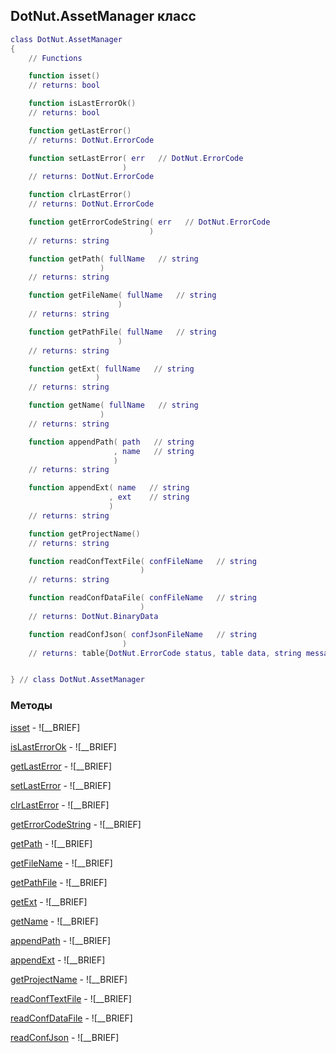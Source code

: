 ## DotNut.AssetManager класс


```lua
class DotNut.AssetManager
{
    // Functions

    function isset()
    // returns: bool

    function isLastErrorOk()
    // returns: bool

    function getLastError()
    // returns: DotNut.ErrorCode

    function setLastError( err   // DotNut.ErrorCode
                         )
    // returns: DotNut.ErrorCode

    function clrLastError()
    // returns: DotNut.ErrorCode

    function getErrorCodeString( err   // DotNut.ErrorCode
                               )
    // returns: string

    function getPath( fullName   // string
                    )
    // returns: string

    function getFileName( fullName   // string
                        )
    // returns: string

    function getPathFile( fullName   // string
                        )
    // returns: string

    function getExt( fullName   // string
                   )
    // returns: string

    function getName( fullName   // string
                    )
    // returns: string

    function appendPath( path   // string
                       , name   // string
                       )
    // returns: string

    function appendExt( name   // string
                      , ext    // string
                      )
    // returns: string

    function getProjectName()
    // returns: string

    function readConfTextFile( confFileName   // string
                             )
    // returns: string

    function readConfDataFile( confFileName   // string
                             )
    // returns: DotNut.BinaryData

    function readConfJson( confJsonFileName   // string
                         )
    // returns: table{DotNut.ErrorCode status, table data, string message}


} // class DotNut.AssetManager
```



### Методы


[isset](../DotNut/AssetManager/isset.md) - ![__BRIEF]


[isLastErrorOk](../DotNut/AssetManager/isLastErrorOk.md) - ![__BRIEF]


[getLastError](../DotNut/AssetManager/getLastError.md) - ![__BRIEF]


[setLastError](../DotNut/AssetManager/setLastError.md) - ![__BRIEF]


[clrLastError](../DotNut/AssetManager/clrLastError.md) - ![__BRIEF]


[getErrorCodeString](../DotNut/AssetManager/getErrorCodeString.md) - ![__BRIEF]


[getPath](../DotNut/AssetManager/getPath.md) - ![__BRIEF]


[getFileName](../DotNut/AssetManager/getFileName.md) - ![__BRIEF]


[getPathFile](../DotNut/AssetManager/getPathFile.md) - ![__BRIEF]


[getExt](../DotNut/AssetManager/getExt.md) - ![__BRIEF]


[getName](../DotNut/AssetManager/getName.md) - ![__BRIEF]


[appendPath](../DotNut/AssetManager/appendPath.md) - ![__BRIEF]


[appendExt](../DotNut/AssetManager/appendExt.md) - ![__BRIEF]


[getProjectName](../DotNut/AssetManager/getProjectName.md) - ![__BRIEF]


[readConfTextFile](../DotNut/AssetManager/readConfTextFile.md) - ![__BRIEF]


[readConfDataFile](../DotNut/AssetManager/readConfDataFile.md) - ![__BRIEF]


[readConfJson](../DotNut/AssetManager/readConfJson.md) - ![__BRIEF]


